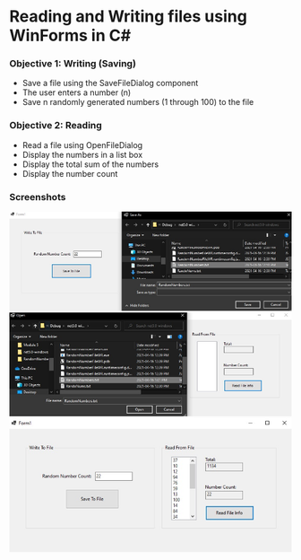 # Reading and Writing files using WinForms in C#
### Objective 1: Writing (Saving)
- Save a file using the SaveFileDialog component
- The user enters a number (n)
- Save n randomly generated numbers (1 through 100) to the file
### Objective 2: Reading
- Read a file using OpenFileDialog
- Display the numbers in a list box
- Display the total sum of the numbers
- Display the number count

### Screenshots
![WinForm](https://github.com/Dkaban/ReadWrite-WinForms/blob/main/WinForm_SS1.jpg?raw=true)
![WinForm](https://github.com/Dkaban/ReadWrite-WinForms/blob/main/WinForm_SS2.jpg?raw=true)
![WinForm](https://github.com/Dkaban/ReadWrite-WinForms/blob/main/WinForm_SS3.jpg?raw=true)
